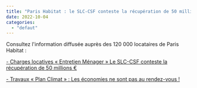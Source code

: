 ```yaml
---
title: "Paris Habitat : le SLC-CSF conteste la récupération de 50 millions €"
date: 2022-10-04
categories: 
  - "defaut"
---
```


Consultez l'information diffusée auprès des 120 000 locataires de Paris Habitat :

[\- Charges locatives « Entretien Ménager » Le SLC-CSF conteste la récupération de 50 millions €](http://www3.slc.asso.fr/wp-content/uploads/2022/10/Tract-PH_PC_Charges-d%C3%A9capageVF.pdf)

[\- Travaux « Plan Climat » : Les économies ne sont pas au rendez-vous !](http://www3.slc.asso.fr/wp-content/uploads/2022/10/Tract-PH_PC_Charges-d%C3%A9capageVF.pdf)
